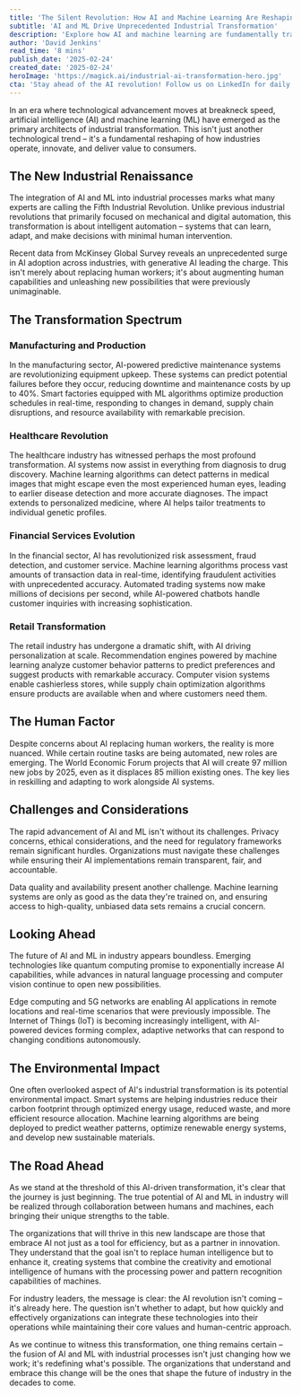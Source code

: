```yaml
---
title: 'The Silent Revolution: How AI and Machine Learning Are Reshaping Our Industrial Landscape'
subtitle: 'AI and ML Drive Unprecedented Industrial Transformation'
description: 'Explore how AI and machine learning are fundamentally transforming industries, from manufacturing to healthcare. Learn about the challenges, opportunities, and future implications of this technological revolution that\'s reshaping our industrial landscape.'
author: 'David Jenkins'
read_time: '8 mins'
publish_date: '2025-02-24'
created_date: '2025-02-24'
heroImage: 'https://magick.ai/industrial-ai-transformation-hero.jpg'
cta: 'Stay ahead of the AI revolution! Follow us on LinkedIn for daily insights into how artificial intelligence and machine learning are transforming industries worldwide.'
---
```


In an era where technological advancement moves at breakneck speed, artificial intelligence (AI) and machine learning (ML) have emerged as the primary architects of industrial transformation. This isn't just another technological trend – it's a fundamental reshaping of how industries operate, innovate, and deliver value to consumers.

## The New Industrial Renaissance

The integration of AI and ML into industrial processes marks what many experts are calling the Fifth Industrial Revolution. Unlike previous industrial revolutions that primarily focused on mechanical and digital automation, this transformation is about intelligent automation – systems that can learn, adapt, and make decisions with minimal human intervention.

Recent data from McKinsey Global Survey reveals an unprecedented surge in AI adoption across industries, with generative AI leading the charge. This isn't merely about replacing human workers; it's about augmenting human capabilities and unleashing new possibilities that were previously unimaginable.

## The Transformation Spectrum

### Manufacturing and Production
In the manufacturing sector, AI-powered predictive maintenance systems are revolutionizing equipment upkeep. These systems can predict potential failures before they occur, reducing downtime and maintenance costs by up to 40%. Smart factories equipped with ML algorithms optimize production schedules in real-time, responding to changes in demand, supply chain disruptions, and resource availability with remarkable precision.

### Healthcare Revolution
The healthcare industry has witnessed perhaps the most profound transformation. AI systems now assist in everything from diagnosis to drug discovery. Machine learning algorithms can detect patterns in medical images that might escape even the most experienced human eyes, leading to earlier disease detection and more accurate diagnoses. The impact extends to personalized medicine, where AI helps tailor treatments to individual genetic profiles.

### Financial Services Evolution
In the financial sector, AI has revolutionized risk assessment, fraud detection, and customer service. Machine learning algorithms process vast amounts of transaction data in real-time, identifying fraudulent activities with unprecedented accuracy. Automated trading systems now make millions of decisions per second, while AI-powered chatbots handle customer inquiries with increasing sophistication.

### Retail Transformation
The retail industry has undergone a dramatic shift, with AI driving personalization at scale. Recommendation engines powered by machine learning analyze customer behavior patterns to predict preferences and suggest products with remarkable accuracy. Computer vision systems enable cashierless stores, while supply chain optimization algorithms ensure products are available when and where customers need them.

## The Human Factor

Despite concerns about AI replacing human workers, the reality is more nuanced. While certain routine tasks are being automated, new roles are emerging. The World Economic Forum projects that AI will create 97 million new jobs by 2025, even as it displaces 85 million existing ones. The key lies in reskilling and adapting to work alongside AI systems.

## Challenges and Considerations

The rapid advancement of AI and ML isn't without its challenges. Privacy concerns, ethical considerations, and the need for regulatory frameworks remain significant hurdles. Organizations must navigate these challenges while ensuring their AI implementations remain transparent, fair, and accountable.

Data quality and availability present another challenge. Machine learning systems are only as good as the data they're trained on, and ensuring access to high-quality, unbiased data sets remains a crucial concern.

## Looking Ahead

The future of AI and ML in industry appears boundless. Emerging technologies like quantum computing promise to exponentially increase AI capabilities, while advances in natural language processing and computer vision continue to open new possibilities.

Edge computing and 5G networks are enabling AI applications in remote locations and real-time scenarios that were previously impossible. The Internet of Things (IoT) is becoming increasingly intelligent, with AI-powered devices forming complex, adaptive networks that can respond to changing conditions autonomously.

## The Environmental Impact

One often overlooked aspect of AI's industrial transformation is its potential environmental impact. Smart systems are helping industries reduce their carbon footprint through optimized energy usage, reduced waste, and more efficient resource allocation. Machine learning algorithms are being deployed to predict weather patterns, optimize renewable energy systems, and develop new sustainable materials.

## The Road Ahead

As we stand at the threshold of this AI-driven transformation, it's clear that the journey is just beginning. The true potential of AI and ML in industry will be realized through collaboration between humans and machines, each bringing their unique strengths to the table.

The organizations that will thrive in this new landscape are those that embrace AI not just as a tool for efficiency, but as a partner in innovation. They understand that the goal isn't to replace human intelligence but to enhance it, creating systems that combine the creativity and emotional intelligence of humans with the processing power and pattern recognition capabilities of machines.

For industry leaders, the message is clear: the AI revolution isn't coming – it's already here. The question isn't whether to adapt, but how quickly and effectively organizations can integrate these technologies into their operations while maintaining their core values and human-centric approach.

As we continue to witness this transformation, one thing remains certain – the fusion of AI and ML with industrial processes isn't just changing how we work; it's redefining what's possible. The organizations that understand and embrace this change will be the ones that shape the future of industry in the decades to come.